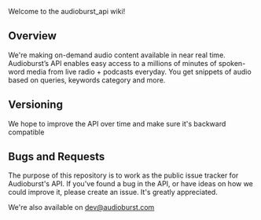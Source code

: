 Welcome to the audioburst_api wiki!

## Overview
We're making on-demand audio content available in near real time. 
Audioburst’s API enables easy access to a millions of minutes of spoken-word media from live radio + podcasts everyday. You get snippets of audio based on queries, keywords category and more.

## Versioning
We hope to improve the API over time and make sure it's backward compatible

## Bugs and Requests

The purpose of this repository is to work as the public issue tracker for Audioburst's API.
If you've found a bug in the API, or have ideas on how we could improve it, please create an issue. It's greatly appreciated.

We're also available on dev@audioburst.com 

